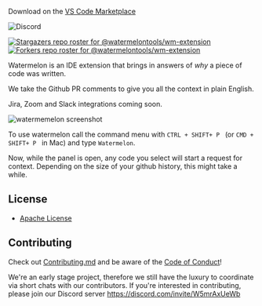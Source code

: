 Download on the [VS Code Marketplace](https://marketplace.visualstudio.com/items?itemName=WatermelonTools.watermelon-tools)

![Discord](https://img.shields.io/discord/933846506438541492?style=flat-square)

[![Stargazers repo roster for @watermelontools/wm-extension](https://reporoster.com/stars/watermelontools/wm-extension)](https://github.com/watermelontools/wm-extension/stargazers)
[![Forkers repo roster for @watermelontools/wm-extension](https://reporoster.com/forks/watermelontools/wm-extension)](https://github.com/watermelontools/wm-extension/network/members)

Watermelon is an IDE extension that brings in answers of _why_ a piece of code was written.

We take the Github PR comments to give you all the context in plain English.

Jira, Zoom and Slack integrations coming soon.

![watermemelon screenshot](https://github.com/watermelontools/wm-extension/blob/main/imagen.png?raw=true)

To use watermelon call the command menu with `CTRL + SHIFT+ P ` (or `CMD + SHIFT+ P ` in Mac)
and type `Watermelon`.

Now, while the panel is open, any code you select will start a request for context. Depending on the size of your github history, this might take a while.

## License

- [Apache License](https://github.com/watermelontools/wm-extension/blob/main/LICENSE)

## Contributing

Check out [Contributing.md](https://github.com/watermelontools/wm-extension/blob/dev/CONTRIBUTING.md) and be aware of the [Code of Conduct](https://github.com/watermelontools/wm-extension/blob/dev/CODE_OF_CONDUCT.md)!

We're an early stage project, therefore we still have the luxury to coordinate via short chats with our contributors. If you're interested in contributing, please join our Discord server https://discord.com/invite/W5mrAxUeWb
